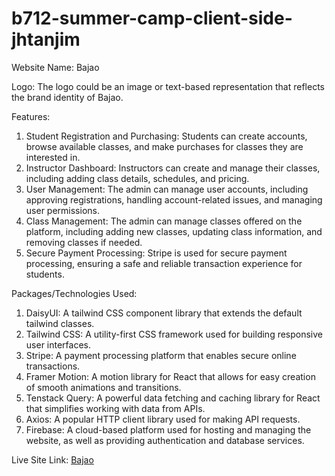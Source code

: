 # b712-summer-camp-client-side-jhtanjim
Website Name: Bajao

Logo: The logo could be an image or text-based representation that reflects the brand identity of Bajao. 

Features:
1. Student Registration and Purchasing: Students can create accounts, browse available classes, and make purchases for classes they are interested in.
2. Instructor Dashboard: Instructors can create and manage their classes, including adding class details, schedules, and pricing.
3. User Management: The admin can manage user accounts, including approving registrations, handling account-related issues, and managing user permissions.
4. Class Management: The admin can manage classes offered on the platform, including adding new classes, updating class information, and removing classes if needed.
5. Secure Payment Processing: Stripe is used for secure payment processing, ensuring a safe and reliable transaction experience for students.

Packages/Technologies Used:
1. DaisyUI: A tailwind CSS component library that extends the default tailwind classes.
2. Tailwind CSS: A utility-first CSS framework used for building responsive user interfaces.
3. Stripe: A payment processing platform that enables secure online transactions.
4. Framer Motion: A motion library for React that allows for easy creation of smooth animations and transitions.
5. Tenstack Query: A powerful data fetching and caching library for React that simplifies working with data from APIs.
6. Axios: A popular HTTP client library used for making API requests.
7. Firebase: A cloud-based platform used for hosting and managing the website, as well as providing authentication and database services.

Live Site Link: [Bajao](https://summer-camp-school-8c232.web.app/)